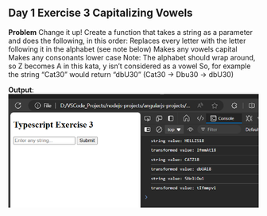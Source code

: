 ## Day 1 Exercise 3 Capitalizing Vowels

**Problem**
Change it up!
Create a function that takes a string as a parameter and does the following, in this order:
Replaces every letter with the letter following it in the alphabet (see note below)
Makes any vowels capital
Makes any consonants lower case
Note:
The alphabet should wrap around, so Z becomes A in this kata, y isn’t considered as a vowel
So, for example the string “Cat30” would return “dbU30” (Cat30 -&gt; Dbu30 -&gt; dbU30)

**Output**:
![output](output.png?raw=true)